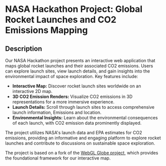 # NASA Hackathon Project: Global Rocket Launches and CO2 Emissions Mapping

## Description

Our NASA Hackathon project presents an interactive web application that maps global rocket launches and their associated CO2 emissions. Users can explore launch sites, view launch details, and gain insights into the environmental impact of space exploration. Key features include:

- **Interactive Map:** Discover rocket launch sites worldwide on an interactive 2D map.
- **3D CO2 Emission Renders:** Visualize CO2 emissions in 3D representations for a more immersive experience.
- **Launch Details:** Scroll through launch sites to access comprehensive launch information, Emissions and location.
- **Environmental Insights:** Learn about the environmental consequences of each launch, with CO2 emission data prominently displayed.

The project utilizes NASA's launch data and EPA estimates for CO2 emissions, providing an informative and engaging platform to explore rocket launches and contribute to discussions on sustainable space exploration.

The project is based on a fork of the [WebGL Globe project](https://github.com/dataarts/webgl-globe), which provides the foundational framework for our interactive map.
